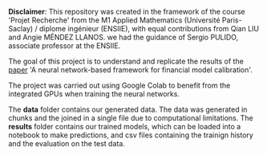 **Disclaimer**: This repository was created in the framework of the course 'Projet Recherche' from the M1 Applied Mathematics (Université Paris-Saclay) / diplome ingénieur (ENSIIE), with equal contributions from Qian LIU and Angie MÉNDEZ LLANOS. we had the guidance of Sergio PULIDO, associate professor at the ENSIIE.  

The goal of this project is to understand and replicate the results of the [paper](https://doi.org/10.1186/s13362-019-0066-7) 'A neural network-based framework for financial model calibration'.

The project was carried out using Google Colab to benefit from the integrated GPUs when training the neural networks.

The **data** folder contains our generated data. The data was generated in chunks and the joined in a single file due to computational limitations.
The **results** folder contains our trained models, which can be loaded into a notebook to make predictions, and csv files containing the trainign history and the evaluation on the test data.  
